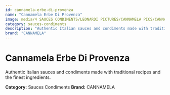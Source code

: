 ```yaml
---
id: cannamela-erbe-di-provenza
name: "Cannamela Erbe Di Provenza"
image: media/4 SAUCES CONDIMENTS/LEONARDI PICTURES/CANNAMELA PICS/CANNAMELA ERBE DI PROVENZA.png
category: sauces-condiments
description: "Authentic Italian sauces and condiments made with traditional recipes and the finest ingredients."
brand: "CANNAMELA"
---
```


# Cannamela Erbe Di Provenza

Authentic Italian sauces and condiments made with traditional recipes and the finest ingredients.

**Category:** Sauces Condiments
**Brand:** CANNAMELA
